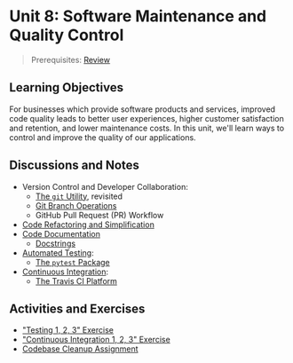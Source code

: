 # Unit 8: Software Maintenance and Quality Control

> Prerequisites: [Review](unit-7.md)

## Learning Objectives

For businesses which provide software products and services, improved code quality leads to better user experiences, higher customer satisfaction and retention, and lower maintenance costs. In this unit, we'll learn ways to control and improve the quality of our applications.

## Discussions and Notes

  + Version Control and Developer Collaboration:
    + [The `git` Utility](/notes/clis/git.md), revisited
    + [Git Branch Operations](/notes/clis/git.md#branch-operations)
    + GitHub Pull Request (PR) Workflow
  + [Code Refactoring and Simplification](/notes/software/refactoring.md)
  + [Code Documentation](/notes/software/documentation.md)
    + [Docstrings](/notes/python/docstrings.md)
  + [Automated Testing](/notes/software/testing.md):
    + [The `pytest` Package](/notes/python/packages/pytest.md)
  + [Continuous Integration](/notes/software/testing.md#continuous-integration):
    + [The Travis CI Platform](/notes/devtools/travis-ci.md)

## Activities and Exercises

  + ["Testing 1, 2, 3" Exercise](/exercises/testing-123/README.md)
  + ["Continuous Integration 1, 2, 3" Exercise](/exercises/ci-123/README.md)
  + [Codebase Cleanup Assignment](/exercises/codebase-cleanup/README.md)
